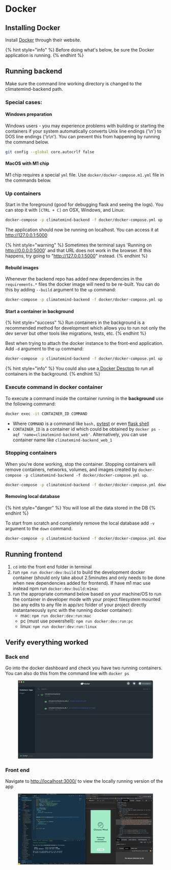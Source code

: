 # Docker

## Installing Docker

Install [Docker](https://www.docker.com/products/docker-desktop) through their website.

{% hint style="info" %}
Before doing what's below, be sure the Docker application is running.
{% endhint %}

## Running backend

Make sure the command line working directory is changed to the climatemind-backend path.

### Special cases:

#### Windows preparation

Windows users - you may experience problems with building or starting the containers if your system automatically converts Unix line endings ('\n') to DOS line endings ('\r\n'). You can prevent this from happening by running the command below.

```bash
git config --global core.autocrlf false
```

#### MacOS with M1 chip

M1 chip requires a special `yml` file. Use `docker/docker-compose.m1.yml` file in the commands below.

### Up containers

Start in the foreground (good for debugging flask and seeing the logs). You can stop it with `[CTRL + C]` on OSX, Windows, and Linux:

```bash
docker-compose -p climatemind-backend -f docker/docker-compose.yml up
```

The application should now be running on localhost. You can access it at http://127.0.0.1:5000

{% hint style="warning" %}
Sometimes the terminal says 'Running on http://0.0.0.0:5000' and that URL does not work in the browser. If this happens, try going to "http://127.0.0.1:5000" instead.
{% endhint %}

#### Rebuild images

Whenever the backend repo has added new dependencies in the `requirements.*` files the docker image will need to be re-built. You can do this by adding `--build` argument to the `up` command:

```bash
docker-compose -p climatemind-backend -f docker/docker-compose.yml up --build
```

#### Start a container in background

{% hint style="success" %}
Run containers in the background is a recommended method for development which allows you to run not only the dev server but other tools like migrations, tests, etc.
{% endhint %}

Best when trying to attach the docker instance to the front-end application. Add `-d` argument to the `up` command:

```bash
docker-compose -p climatemind-backend -f docker/docker-compose.yml up -d
```

{% hint style="info" %}
You could also use a[ Docker Desctop](https://www.docker.com/products/docker-desktop/) to run all containers in the background.
{% endhint %}

### Execute command in docker container

To execute a command inside the container running in the **background** use the following command:

```bash
docker exec -it CONTAINER_ID COMMAND
```

* Where `COMMAND` is a command like `bash,` [pytest](development/unit-tests.md#pytest) or even [flask shell](https://flask.palletsprojects.com/en/2.0.x/shell/)
* `CONTAINER_ID` is a container id which could be obtained by `docker ps -aqf 'name=climatemind-backend_web'`. Alternatively, you can use container name like `climatemind-backend_web_1`

### Stopping containers

When you're done working, stop the container. Stopping containers will remove containers, networks, volumes, and images created by `docker-compose -p climatemind-backend -f docker/docker-compose.yml up`.

```bash
docker-compose -p climatemind-backend -f docker/docker-compose.yml down
```

#### Removing local database

{% hint style="danger" %}
You will lose all the data stored in the DB
{% endhint %}

To start from scratch and completely remove the local database add `-v` argument to the `down` command.

```bash
docker-compose -p climatemind-backend -f docker/docker-compose.yml down -v
```

## Running frontend

1. `cd` into the front end folder in terminal
2. run `npm run docker:dev:build` to build the development docker container (should only take about 2.5minutes and only needs to be done when new dependencies added for frontend). If have m1 mac use instead npm run `docker:dev:build:m1mac`
3. run the appropriate command below based on your machine/OS to run the container in developer mode with your project filesystem mounted (so any edits to any file in app/src folder of your project directly instantaneously sync with the running docker container):
   * mac: `npm run docker:dev:run:mac`
   * pc (must use powershell): `npm run docker:dev:run:pc`
   * linux: `npm run docker:dev:run:linux`

## Verify everything worked

### **Back end**

Go into the docker dashboard and check you have two running containers. You can also do this from the command line with `docker ps`

<figure><img src="../../.gitbook/assets/Screenshot 2020-11-16 at 21.52.03.png" alt=""><figcaption></figcaption></figure>

### Front end

Navigate to [http://localhost:3000/](http://localhost:3000/) to view the locally running version of the app

<figure><img src="../../.gitbook/assets/Screenshot 2020-11-16 at 22.05.54.png" alt=""><figcaption></figcaption></figure>
